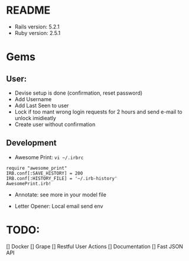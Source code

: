 # README

- Rails version: 5.2.1
- Ruby version: 2.5.1

# Gems

## User:

- Devise setup is done (confirmation, reset password)
- Add Username
- Add Last Seen to user
- Lock if too mant wrong login requests for 2 hours and send e-mail to unlock imidieatly
- Create user without confirmation

## Development

- Awesome Print: `vi ~/.irbrc`

```
require "awesome_print"
IRB.conf[:SAVE_HISTORY] = 200
IRB.conf[:HISTORY_FILE] = '~/.irb-history'
AwesomePrint.irb!
```

- Annotate: see more in your model file

- Letter Opener: Local email send env

# TODO:

[] Docker
[] Grape
[] Restful User Actions
[] Documentation
[] Fast JSON API

